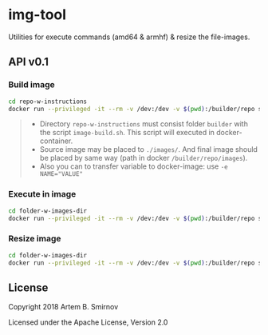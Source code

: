 # img-tool

Utilities for execute commands (amd64 &amp; armhf) &amp; resize the file-images.

## API v0.1

### Build image

```bash
cd repo-w-instructions
docker run --privileged -it --rm -v /dev:/dev -v $(pwd):/builder/repo smirart/img-tool:v0.1
```

> * Directory `repo-w-instructions` must consist folder `builder` with the script `image-build.sh`. This script will executed in docker-container.
> * Source image may be placed to `./images/`. And final image should be placed by same way (path in docker `/builder/repo/images`).
> * Also you can to transfer variable to docker-image: use `-e NAME="VALUE"`

### Execute in image

```bash
cd folder-w-images-dir
docker run --privileged -it --rm -v /dev:/dev -v $(pwd):/builder/repo smirart/img-tool:v0.1 /builder/image-chroot.sh <IMAGE> [ exec <SCRIPT> [...] | copy <MOVE_FILE> <MOVE_TO> ]
```

### Resize image

```bash
cd folder-w-images-dir
docker run --privileged -it --rm -v /dev:/dev -v $(pwd):/builder/repo smirart/img-tool:v0.1 /builder/image-resize.sh <IMAGE> [ min <FREE_SPACE> | max <FREE_SPACE> ]
```

## License

Copyright 2018 Artem B. Smirnov

Licensed under the Apache License, Version 2.0